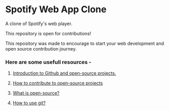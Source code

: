 
# Spotify Web App Clone

A clone of Spotify's web player.

This repository is open for contributions!

This repository was made to encourage to start your web development and open source contribution journey.

### Here are some usefull resources - 

1. [Introduction to Github and open-source projects.](https://www.digitalocean.com/community/tutorial_series/an-introduction-to-open-source)

2. [How to contribute to open-source projects](https://opensource.guide/how-to-contribute/)

3. [What is open-source?](https://www.digitalocean.com/community/tutorials/what-is-open-source)

4. [How to use git?](https://www.digitalocean.com/community/cheatsheets/how-to-use-git-a-reference-guide)
